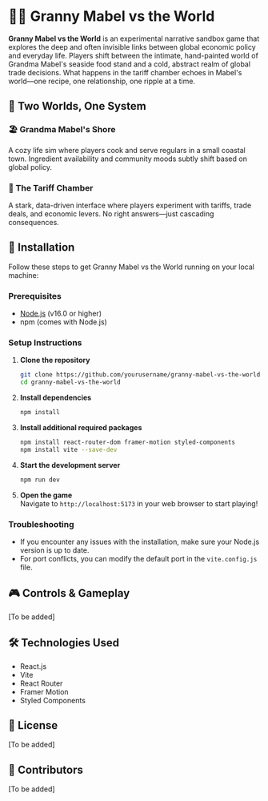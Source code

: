 # 🧓🥫 Granny Mabel vs the World

**Granny Mabel vs the World** is an experimental narrative sandbox game that explores the deep and often invisible links between global economic policy and everyday life. Players shift between the intimate, hand-painted world of Grandma Mabel's seaside food stand and a cold, abstract realm of global trade decisions. What happens in the tariff chamber echoes in Mabel's world—one recipe, one relationship, one ripple at a time.

## 🔄 Two Worlds, One System

### 🏖 Grandma Mabel's Shore  
A cozy life sim where players cook and serve regulars in a small coastal town. Ingredient availability and community moods subtly shift based on global policy.

### 🧮 The Tariff Chamber  
A stark, data-driven interface where players experiment with tariffs, trade deals, and economic levers. No right answers—just cascading consequences.

## 🚀 Installation

Follow these steps to get Granny Mabel vs the World running on your local machine:

### Prerequisites

- [Node.js](https://nodejs.org/) (v16.0 or higher)
- npm (comes with Node.js)

### Setup Instructions

1. **Clone the repository**
   ```bash
   git clone https://github.com/yourusername/granny-mabel-vs-the-world.git
   cd granny-mabel-vs-the-world
   ```

2. **Install dependencies**
   ```bash
   npm install
   ```

3. **Install additional required packages**
   ```bash
   npm install react-router-dom framer-motion styled-components
   npm install vite --save-dev
   ```

4. **Start the development server**
   ```bash
   npm run dev
   ```

5. **Open the game**  
   Navigate to `http://localhost:5173` in your web browser to start playing!

### Troubleshooting

- If you encounter any issues with the installation, make sure your Node.js version is up to date.
- For port conflicts, you can modify the default port in the `vite.config.js` file.

## 🎮 Controls & Gameplay

[To be added]

## 🛠️ Technologies Used

- React.js
- Vite
- React Router
- Framer Motion
- Styled Components

## 📝 License

[To be added]

## 👥 Contributors

[To be added]
